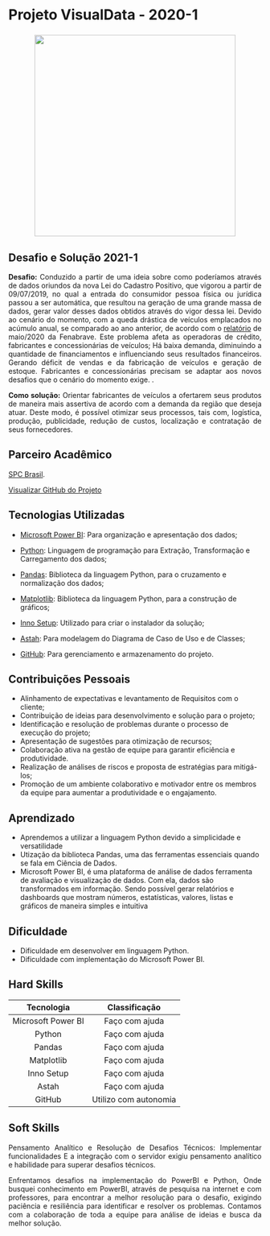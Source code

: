 # Projeto VisualData - 2020-1

<div align=center>
 <h3></h3>
  <img src="https://github.com/drosan19/Portfolio/assets/130381620/e544d9bb-ff6c-4eaa-8eb8-35ef9b403ad1" width=400 alt="" />
     
</div>

## Desafio e Solução  2021-1
<div align="justify">

<b>Desafio:</b> Conduzido a partir de uma ideia sobre como poderíamos através de dados oriundos da nova Lei do Cadastro Positivo, que vigorou a partir de 09/07/2019, no qual a entrada do consumidor pessoa física ou jurídica passou a ser automática, que resultou na geração de uma grande massa de dados, gerar valor desses dados obtidos através do vigor dessa lei.
​Devido ao cenário do momento, com a queda drástica de veículos emplacados no acúmulo anual, se comparado ao ano anterior, de acordo com o [relatório](http://www.fenabrave.org.br/portalv2/Conteudo/Emplacamentos) de maio/2020 da Fenabrave. Este problema afeta as operadoras de crédito, fabricantes e concessionárias de veículos; Há baixa demanda, diminuindo a quantidade de financiamentos e influenciando seus resultados financeiros. Gerando déficit de vendas e da fabricação de veículos e geração de estoque. Fabricantes e concessionárias precisam se adaptar aos novos desafios que o cenário do momento exige. .<br>

<b>Como solução:</b> Orientar fabricantes de veículos a ofertarem seus produtos de maneira mais assertiva de acordo com a demanda da região que deseja atuar. Deste modo, é possível otimizar seus processos, tais com, logística, produção, publicidade, redução de custos, localização e contratação de seus fornecedores.

</div>


## Parceiro Acadêmico
 [SPC Brasil](https://www.spcbrasil.org.br/).


[Visualizar GitHub do Projeto]()

## Tecnologias Utilizadas

- [Microsoft Power BI](https://powerbi.microsoft.com/pt-br/): Para organização e apresentação dos dados;	
  
- [Python](https://www.python.org/): Linguagem de programação para Extração, Transformação e Carregamento dos dados;	
  
- [Pandas](https://pandas.pydata.org/): Biblioteca da linguagem Python, para o cruzamento e normalização dos dados;
  	
- [Matplotlib](https://matplotlib.org/): Biblioteca da linguagem Python, para a construção de gráficos;	
  
- [Inno Setup](https://jrsoftware.org/isinfo.php): Utilizado para criar o instalador da solução;	
  
- [Astah](https://astah.net/): Para modelagem do Diagrama de Caso de Uso e de Classes;
    
- [GitHub](https://github.com/): Para gerenciamento e armazenamento do projeto.	
   <br/>

## Contribuições Pessoais

- Alinhamento de expectativas e levantamento de Requisitos com o cliente;
- Contribuição de ideias para desenvolvimento e solução para o projeto;
- Identificação e resolução de problemas durante o processo de execução do projeto;
- Apresentação de sugestões para otimização de recursos;
- Colaboração ativa na gestão de equipe para garantir eficiência e produtividade.
- Realização de análises de riscos e proposta de estratégias para mitigá-los;
- Promoção de um ambiente colaborativo e motivador entre os membros da equipe para aumentar a produtividade e o engajamento.

## Aprendizado
- Aprendemos a utilizar a linguagem  Python devido a simplicidade e versatilidade
- Utização da biblioteca Pandas, uma das ferramentas essenciais quando se fala em Ciência de Dados.
- Microsoft Power BI, é uma plataforma de análise de dados ferramenta de avaliação e visualização de dados. Com ela, dados são transformados em informação. Sendo possível gerar relatórios e dashboards que mostram números, estatísticas, valores, listas e gráficos de maneira simples e intuitiva

## Dificuldade
- Dificuldade em desenvolver em linguagem Python.
- Dificuldade com implementação do Microsoft Power BI.


## Hard Skills

|     Tecnologia     |   Classificação   |
| :----------------: | :---------------: |
| Microsoft Power BI |  Faço com ajuda   |
|       Python       |  Faço com ajuda   |
|       Pandas       |  Faço com ajuda   |
|     Matplotlib     |  Faço com ajuda   |
|     Inno Setup     |  Faço com ajuda   |
|       Astah        |  Faço com ajuda   |
|       GitHub       | Utilizo com autonomia |


## Soft Skills <br>
<div align="justify">

Pensamento Analítico e Resolução de Desafios Técnicos: Implementar funcionalidades E a integração com o servidor exigiu pensamento analítico e habilidade para superar desafios técnicos.

Enfrentamos desafios na implementação do PowerBI e Python, Onde busquei conhecimento em PowerBI, através de pesquisa na internet e com professores, para encontrar a melhor resolução para o desafio, exigindo paciência e resiliência para identificar e resolver os problemas. Contamos com a colaboração de toda a equipe para análise de ideias e busca da melhor solução.


</div>

